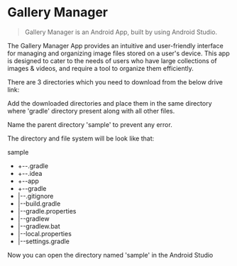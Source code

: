 # Gallery Manager
> Gallery Manager is an Android App, built by using Android Studio.

The Gallery Manager App provides an intuitive and user-friendly interface for managing and organizing image files stored on a user's device. This app is designed to cater to the needs of users who have large collections of images &amp; videos, and require a tool to organize them efficiently.

There are 3 directories which you need to download from the below drive link:



Add the downloaded directories and place them in the same directory where 'gradle' directory present along with all other files.

Name the parent directory 'sample' to prevent any error.

The directory and file system will be look like that:

sample
   - +--.gradle
   - +--.idea
   - +--app
   - +--gradle
   - |--.gitignore
   - |--build.gradle
   - |--gradle.properties
   - |--gradlew
   - |--gradlew.bat
   - |--local.properties
   - |--settings.gradle

Now you can open the directory named 'sample' in the Android Studio

